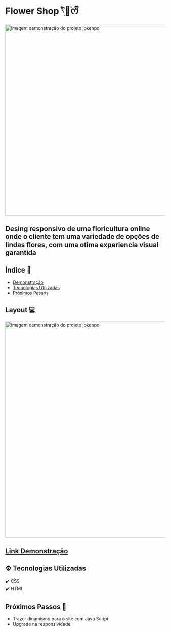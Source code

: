 # Flower Shop 𓍢ִ໋🌺͙֒ᰔᩚ


<img src="https://github.com/camylla14/E-Commerce-Flower-Shop/assets/150981282/8a2da67f-b537-4f68-a14d-82f2494541d8" alt="imagem demonstração do projeto jokenpo" width="600" >



## Desing responsivo de uma floricultura online onde o cliente tem uma variedade de opções de lindas flores, com uma otima experiencia visual garantida

## Índice 🔎
- [Demonstração](#-link-demonstração)
- [Tecnologias Utilizadas](#-tecnologias-utilizadas)
- [Próximos Passos](#-próximos-passos)



## Layout 💻
<img src="https://github.com/camylla14/E-Commerce-Flower-Shop/assets/150981282/67032623-2404-461e-8e33-f11286007692" alt="imagem demonstração do projeto jokenpo" width="680" >

## [Link Demonstração](https://commerce-flower-shop.netlify.app/)

## ⚙️ Tecnologias Utilizadas 
✔️ CSS
<br>
✔️ HTML

## Próximos Passos 📣
- Trazer dinamismo para o site com Java Script
- Upgrade na responsividade
